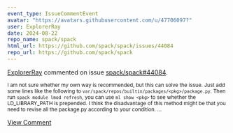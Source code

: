 ```yaml
---
event_type: IssueCommentEvent
avatar: "https://avatars.githubusercontent.com/u/47706097?"
user: ExplorerRay
date: 2024-08-22
repo_name: spack/spack
html_url: https://github.com/spack/spack/issues/44084
repo_url: https://github.com/spack/spack
---
```


<a href='https://github.com/ExplorerRay' target='_blank'>ExplorerRay</a> commented on issue <a href='https://github.com/spack/spack/issues/44084' target='_blank'>spack/spack#44084</a>.

<small>I am not sure whether my own way is recommended, but this can solve the issue. Just add some lines like the following to `var/spack/repos/builtin/packages/<pkg>/package.py`. Then run `spack module lmod refresh`, you can use `ml show <pkg>` to see whether the LD_LIBRARY_PATH is prepended. I think the disadvantage of this method might be that you need to revise all the package.py according to your condition....</small>

<a href='https://github.com/spack/spack/issues/44084' target='_blank'>View Comment</a>